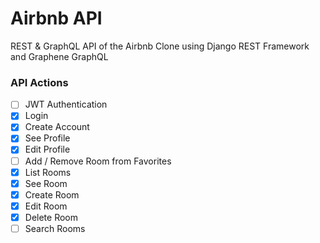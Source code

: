 # Airbnb API

REST & GraphQL API of the Airbnb Clone using Django REST Framework and Graphene GraphQL

### API Actions

- [ ] JWT Authentication
- [x] Login
- [x] Create Account
- [x] See Profile
- [x] Edit Profile
- [ ] Add / Remove Room from Favorites
- [x] List Rooms
- [x] See Room
- [x] Create Room
- [x] Edit Room
- [x] Delete Room
- [ ] Search Rooms
